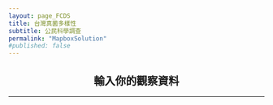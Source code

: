 ```yaml
---
layout: page_FCDS
title: 台灣真菌多樣性
subtitle: 公民科學調查
permalink: "MapboxSolution"
#published: false
---
```

<h2 style="text-align: center;">輸入你的觀察資料</h2>
<hr>
<div style="text-align:center;">
  <object data="https://script.google.com/macros/s/AKfycbx2WcouBWgEEXL6PvcVycpqcBZA_3FJHq8rnK3YP5WMX2Mla1U4n2444PAO33QOw3D2oA/exec" width="50%" height="1000">
  </object>
</div>

